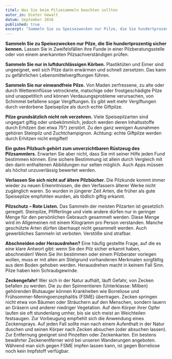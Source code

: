 ```yaml
---
titel: Was Sie beim Pilzesammeln beachten sollten
autor_in: Dieter Gewalt
datum: September 2016
published: true
excerpt: "Sammeln Sie zu Speisezwecken nur Pilze, die Sie hundertprozentig sicher kennen. Lassen Sie in Zweifelsfällen ihre Funde in einer Pilzberatungsstelle oder von einem anerkannten Pilzsachverständigen prüfen."
---
```


**Sammeln Sie zu Speisezwecken nur Pilze, die Sie hundertprozentig sicher kennen.** Lassen Sie in Zweifelsfällen ihre Funde in einer Pilzberatungsstelle oder von einem anerkannten Pilzsachverständigen prüfen. 

**Sammeln Sie nur in luftdurchlässigen Körben.** Plastiktüten und Eimer sind ungeeignet, weil sich Pilze darin erwärmen und schnell zersetzen. Das kann zu gefährlichen Lebensmittelvergiftungen führen.

**Sammeln Sie nur einwandfreie Pilze.** Von Maden zerfressene, zu alte oder durch Wettereinflüsse vetrocknete, matschige oder frostgeschädigte Pilze sind unappetitlich und können Verdauungsprobleme verursachen, von Schimmel befallene sogar Vergiftungen. Es gibt weit mehr Vergiftungen durch verdorbene Speisepilze als durch echte Giftpilze.

**Pilze grundsätzlich nicht roh verzehren.** Viele Speisepilzarten sind ungegart giftig oder unbekömmlich, jedoch werden deren Inhaltsstoffe durch Erhitzen (bei etwa 75°) zerstört. Zu den ganz wenigen Ausnahmen gehören Steinpilz und Zuchtchampignon. Achtung: echte Giftpilze werden durch Erhitzen nicht entgiftet! 

**Ein gutes Pilzbuch gehört zum unverzichtbaren Rüstzeug des Pilzsammlers.** Erwarten Sie aber nicht, dass Sie mit seiner Hilfe jeden Fund bestimmen können. Eine sichere Bestimmung ist allein durch Vergleich mit den darin enthaltenen Abbildungen nur selten möglich. Auch Apps müssen als höchst unzuverlässig bewertet werden.

**Verlassen Sie sich nicht auf ältere Pilzbücher.** Die Pilzkunde kommt immer wieder zu neuen Erkenntnissen, die den Verfassern älterer Werke nicht zugänglich waren. So wurden in jüngerer Zeit Arten, die früher als gute Speisepilze empfohlen wurden, als tödlich giftig erkannt.

**Pilzschutz – Rote Listen.** Das Sammeln der meisten Pilzarten ist gesetzlich geregelt. Steinpilze, Pfifferlinge und viele andere dürfen nur in geringer Menge für den persönlichen Gebrauch gesammelt werden. Diese Menge wird im Allgemeinen mit einem Kilogramm pro Person verstanden. Manche geschützte Arten dürfen überhaupt nicht gesammelt werden. Auch gewerbliches Sammeln ist verboten. Verstöße sind strafbar.

**Abschneiden oder Herausdrehen?** Eine häufig gestellte Frage, auf die es eine klare Antwort gibt: wenn Sie den Pilz sicher erkannt haben, abschneiden! Wenn Sie ihn bestimmen oder einem Pilzberater vorlegen wollen, muss er mit allen am Stielgrund vorhandenen Merkmalen sorgfältig aus dem Boden gehoben werden. Herausdrehen macht in keinem Fall Sinn. Pilze haben kein Schraubgewinde.

**Zeckengefahr!** Wer sich in der Natur aufhält, läuft Gefahr, von Zecken befallen zu werden. Die zu den Spinnentieren (Unterklasse: Milben) gehörenden Blutsauger können Krankheiten wie Borreliose und Frühsommer-Meningoenzephalitis (FSME) übertragen. Zecken springen nicht etwa von Bäumen oder Sträuchern auf den Menschen, sondern lauern an Gräsern und anderer niedriger Vegetation. Auf dem Körper ihrer Opfer laufen sie oft stundenlang umher, bis sie sich meist an Weichteilen festsaugen. Zur Vorbeugung empfiehlt sich die Anwendung eines Zeckensprays. Auf jeden Fall sollte man nach einem Aufenthalt in der Natur duschen und seinen Körper nach Zecken absuchen (oder absuchen lassen). Zur Entfernung geeignet sind Pinzetten oder Zeckenkarten. Ein bestens bewährter Zeckenentferner wird bei unseren Wanderungen angeboten. Während man sich gegen FSME impfen lassen kann, ist gegen Borreliose noch kein Impfstoff verfügbar.

